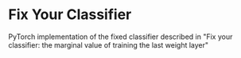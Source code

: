 # Fix Your Classifier

PyTorch implementation of the fixed classifier described in "Fix your classifier: the marginal value of training the last weight layer"
